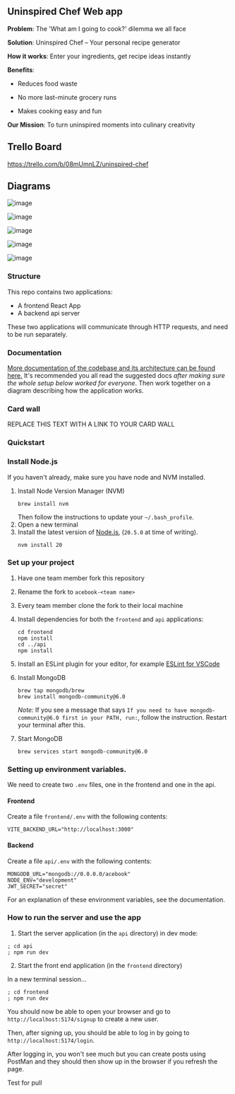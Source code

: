 ## Uninspired Chef Web app

**Problem**: The 'What am I going to cook?' dilemma we all face

**Solution**: Uninspired Chef – Your personal recipe generator

**How it works**: Enter your ingredients, get recipe ideas instantly



**Benefits**: 

- Reduces food waste

- No more last-minute grocery runs

- Makes cooking easy and fun

  

**Our Mission**: To turn uninspired moments into culinary creativity


## Trello Board
https://trello.com/b/08mUmnLZ/uninspired-chef

## Diagrams
![image](https://github.com/user-attachments/assets/506d7886-5ead-49e9-9bcb-b87adac161cb)

![image](https://github.com/user-attachments/assets/6afad3ae-1f4b-4b3c-9aaf-2805496be467)

![image](https://github.com/user-attachments/assets/27687b0f-96c4-47d7-b2ec-4a173a08e145)

![image](https://github.com/user-attachments/assets/062f1cc3-a211-43e1-85e6-9c235cb52238)

![image](https://github.com/user-attachments/assets/ebd9fce6-c887-42f9-8588-54dc5acf05e3)








### Structure

This repo contains two applications:

- A frontend React App
- A backend api server

These two applications will communicate through HTTP requests, and need to be
run separately.

### Documentation

[More documentation of the codebase and its architecture can be found here.](./DOCUMENTATION.md)
It's recommended you all read the suggested docs _after making sure the whole
setup below worked for everyone_. Then work together on a diagram describing how
the application works.

### Card wall

REPLACE THIS TEXT WITH A LINK TO YOUR CARD WALL

### Quickstart

### Install Node.js

If you haven't already, make sure you have node and NVM installed.

1. Install Node Version Manager (NVM)
   ```
   brew install nvm
   ```
   Then follow the instructions to update your `~/.bash_profile`.
2. Open a new terminal
3. Install the latest version of [Node.js](https://nodejs.org/en/), (`20.5.0` at
   time of writing).
   ```
   nvm install 20
   ```

### Set up your project

1. Have one team member fork this repository
2. Rename the fork to `acebook-<team name>`
3. Every team member clone the fork to their local machine
4. Install dependencies for both the `frontend` and `api` applications:
   ```
   cd frontend
   npm install
   cd ../api
   npm install
   ```
5. Install an ESLint plugin for your editor, for example
   [ESLint for VSCode](https://marketplace.visualstudio.com/items?itemName=dbaeumer.vscode-eslint)
6. Install MongoDB
   ```
   brew tap mongodb/brew
   brew install mongodb-community@6.0
   ```
   _Note:_ If you see a message that says
   `If you need to have mongodb-community@6.0 first in your PATH, run:`, follow
   the instruction. Restart your terminal after this.
7. Start MongoDB

   ```
   brew services start mongodb-community@6.0
   ```

### Setting up environment variables.

We need to create two `.env` files, one in the frontend and one in the api.

#### Frontend

Create a file `frontend/.env` with the following contents:

```
VITE_BACKEND_URL="http://localhost:3000"
```

#### Backend

Create a file `api/.env` with the following contents:

```
MONGODB_URL="mongodb://0.0.0.0/acebook"
NODE_ENV="development"
JWT_SECRET="secret"
```

For an explanation of these environment variables, see the documentation.

### How to run the server and use the app

1. Start the server application (in the `api` directory) in dev mode:

```
; cd api
; npm run dev
```

2. Start the front end application (in the `frontend` directory)

In a new terminal session...

```
; cd frontend
; npm run dev
```

You should now be able to open your browser and go to
`http://localhost:5174/signup` to create a new user.

Then, after signing up, you should be able to log in by going to
`http://localhost:5174/login`.

After logging in, you won't see much but you can create posts using PostMan and
they should then show up in the browser if you refresh the page.



Test for pull

